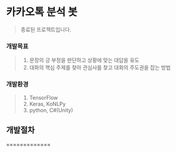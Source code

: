 # 카카오톡 분석 봇
>종료된 프로젝트입니다.

### 개발목표
>1. 문장의 긍 부정을 판단하고 상황에 맞는 대답을 유도
>2. 대화의 핵심 주제를 찾아 관심사를 찾고 대화의 주도권을 잡는 방법 
### 개발환경
>1. TensorFlow
>2. Keras, KoNLPy
>3. python, C#(Unity)
## 개발절차
=============
